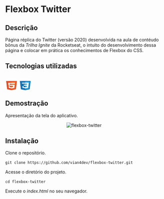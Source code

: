 # Flexbox Twitter

## Descrição
Página réplica do Twitter (versão 2020) desenvolvida na aula de contéudo bônus da _Trilha Ignite_ da Rocketseat, o intuito do desenvolvimento dessa página e colocar em prática os conhecimentos de Flexbox do CSS.

## Tecnologias utilizadas
<div style="display: inline_block"><br>
  <img align="center" alt="img-html" height="30" width="40" src="https://raw.githubusercontent.com/devicons/devicon/master/icons/html5/html5-original.svg">
  <img align="center" alt="img-css" height="30" width="40" src="https://raw.githubusercontent.com/devicons/devicon/master/icons/css3/css3-original.svg">
</div>

## Demostração
Apresentação da tela do aplicativo.
<div align="center">
  <img src="https://i.ibb.co/yg19p4q/flexbox-twitter.png" alt="flexbox-twitter" border="0">
</div>

## Instalação
Clone o repositório.
~~~
git clone https://github.com/vian4dev/flexbox-twitter.git
~~~
Acesse o diretório do projeto.
~~~
cd flexbox-twitter
~~~
Execute o _index.html_ no seu navegador.

